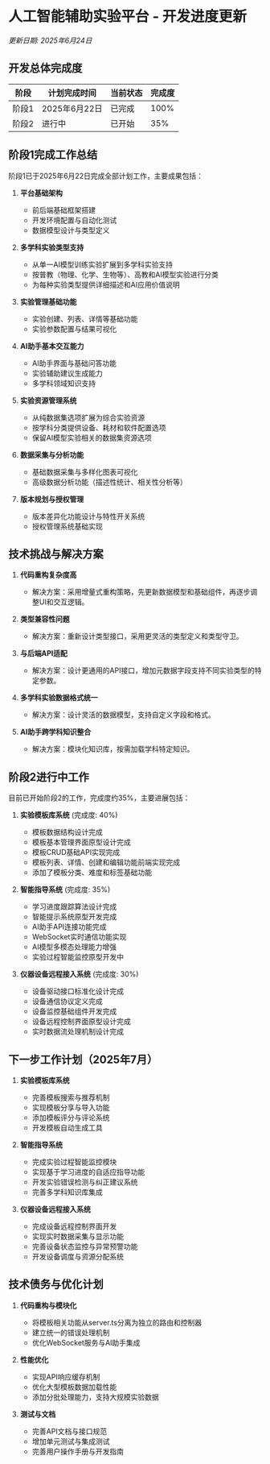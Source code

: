 # 人工智能辅助实验平台 - 开发进度更新

*更新日期: 2025年6月24日*

## 开发总体完成度

| 阶段 | 计划完成时间 | 当前状态 | 完成度 |
|------|------------|---------|-------|
| 阶段1 | 2025年6月22日 | 已完成 | 100% |
| 阶段2 | 进行中 | 已开始 | 35% |

## 阶段1完成工作总结

阶段1已于2025年6月22日完成全部计划工作，主要成果包括：

1. **平台基础架构**
   - 前后端基础框架搭建
   - 开发环境配置与自动化测试
   - 数据模型设计与类型定义

2. **多学科实验类型支持**
   - 从单一AI模型训练实验扩展到多学科实验支持
   - 按普教（物理、化学、生物等）、高教和AI模型实验进行分类
   - 为每种实验类型提供详细描述和AI应用价值说明

3. **实验管理基础功能**
   - 实验创建、列表、详情等基础功能
   - 实验参数配置与结果可视化

4. **AI助手基本交互能力**
   - AI助手界面与基础问答功能
   - 实验辅助建议生成能力
   - 多学科领域知识支持

5. **实验资源管理系统**
   - 从纯数据集选项扩展为综合实验资源
   - 按学科分类提供设备、耗材和软件配置选项
   - 保留AI模型实验相关的数据集资源选项

6. **数据采集与分析功能**
   - 基础数据采集与多样化图表可视化
   - 高级数据分析功能（描述性统计、相关性分析等）

7. **版本规划与授权管理**
   - 版本差异化功能设计与特性开关系统
   - 授权管理系统基础实现

## 技术挑战与解决方案

1. **代码重构复杂度高**
   - 解决方案：采用增量式重构策略，先更新数据模型和基础组件，再逐步调整UI和交互逻辑。

2. **类型兼容性问题**
   - 解决方案：重新设计类型接口，采用更灵活的类型定义和类型守卫。

3. **与后端API适配**
   - 解决方案：设计更通用的API接口，增加元数据字段支持不同实验类型的特定参数。

4. **多学科实验数据格式统一**
   - 解决方案：设计灵活的数据模型，支持自定义字段和格式。

5. **AI助手跨学科知识整合**
   - 解决方案：模块化知识库，按需加载学科特定知识。

## 阶段2进行中工作

目前已开始阶段2的工作，完成度约35%，主要进展包括：

1. **实验模板库系统** (完成度: 40%)
   - 模板数据结构设计完成
   - 模板基本管理界面原型设计完成
   - 模板CRUD基础API实现完成
   - 模板列表、详情、创建和编辑功能前端实现完成
   - 添加了模板分类、难度和标签基础功能

2. **智能指导系统** (完成度: 35%)
   - 学习进度跟踪算法设计完成
   - 智能提示系统原型开发完成
   - AI助手API连接功能完成
   - WebSocket实时通信功能实现
   - AI模型多模态处理能力增强
   - 实验过程智能监控原型开发中

3. **仪器设备远程接入系统** (完成度: 30%)
   - 设备驱动接口标准化设计完成
   - 设备通信协议定义完成
   - 设备监控基础组件开发完成
   - 设备远程控制界面原型设计完成
   - 实时数据流处理机制设计完成

## 下一步工作计划（2025年7月）

1. **实验模板库系统**
   - 完善模板搜索与推荐机制
   - 实现模板分享与导入功能
   - 添加模板评分与评论系统
   - 开发模板自动生成工具

2. **智能指导系统**
   - 完成实验过程智能监控模块
   - 实现基于学习进度的自适应指导功能
   - 开发实验错误检测与纠正建议系统
   - 完善多学科知识库集成

3. **仪器设备远程接入系统**
   - 完成设备远程控制界面开发
   - 实现实时数据采集与显示功能
   - 完善设备状态监控与异常预警功能
   - 开发设备调度与资源分配系统

## 技术债务与优化计划

1. **代码重构与模块化**
   - 将模板相关功能从server.ts分离为独立的路由和控制器
   - 建立统一的错误处理机制
   - 优化WebSocket服务与AI助手集成

2. **性能优化**
   - 实现API响应缓存机制
   - 优化大型模板数据加载性能
   - 添加分批处理能力，支持大规模实验数据

3. **测试与文档**
   - 完善API文档与接口规范
   - 增加单元测试与集成测试
   - 完善用户操作手册与开发指南
